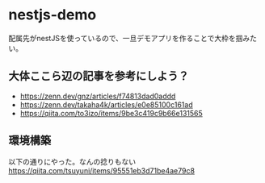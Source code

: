 # nestjs-demo
配属先がnestJSを使っているので、一旦デモアプリを作ることで大枠を掴みたい。

## 大体ここら辺の記事を参考にしよう？
- https://zenn.dev/gnz/articles/f74813dad0addd
- https://zenn.dev/takaha4k/articles/e0e85100c161ad
- https://qiita.com/to3izo/items/9be3c419c9b66e131565

## 環境構築
以下の通りにやった。なんの捻りもない
https://qiita.com/tsuyuni/items/95551eb3d71be4ae79c8
